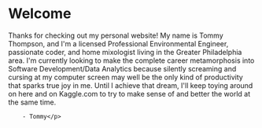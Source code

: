 <html>
  <head>
    <title>Tommy Thompson, PE</title>
  </head>
<body>
<h1>Welcome</h1>
<p>Thanks for checking out my personal website!  My name is Tommy Thompson, and I'm a licensed Professional Environmental Engineer, 
   passionate coder, and home mixologist living in the Greater Philadelphia area.  I'm currently looking to make the complete career
   metamorphosis into Software Development/Data Analytics because silently screaming and cursing at my computer screen may well be
   the only kind of productivity that sparks true joy in me.  Until I achieve that dream, I'll keep toying around on here and on
   Kaggle.com to try to make sense of and better the world at the same time.
  
        - Tommy</p>
</body>
</html>
